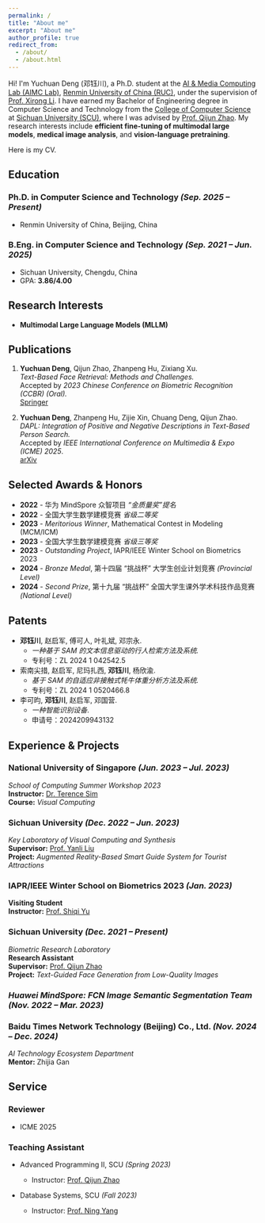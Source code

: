 ```yaml
---
permalink: /
title: "About me"
excerpt: "About me"
author_profile: true
redirect_from: 
  - /about/
  - /about.html
---
```


Hi! I'm Yuchuan Deng (邓钰川), a Ph.D. student at the [AI & Media Computing Lab (AIMC Lab)](https://ruc-aimc-lab.github.io/), [Renmin University of China (RUC)](https://www.ruc.edu.cn/), under the supervision of [Prof. Xirong Li](https://lixirong.net/).
I have earned my Bachelor of Engineering degree in Computer Science and Technology from the [College of Computer Science](https://cs.scu.edu.cn/) at [Sichuan University (SCU)](https://www.scu.edu.cn/), where I was advised by [Prof. Qijun Zhao](http://www.scubrl.org/qjzhao). 
My research interests include **efficient fine-tuning of multimodal large models**, **medical image analysis**, and **vision-language pretraining**.

Here is my CV.


## Education
### Ph.D. in Computer Science and Technology *(Sep. 2025 – Present)*  
- Renmin University of China, Beijing, China  


### B.Eng. in Computer Science and Technology *(Sep. 2021 – Jun. 2025)*  
- Sichuan University, Chengdu, China 
- GPA: **3.86/4.00**


## Research Interests
- **Multimodal Large Language Models (MLLM)**  



## Publications
1. **Yuchuan Deng**, Qijun Zhao, Zhanpeng Hu, Zixiang Xu.  
   *Text-Based Face Retrieval: Methods and Challenges.*  
   Accepted by *2023 Chinese Conference on Biometric Recognition (CCBR) (Oral).*  
   [Springer](https://link.springer.com/chapter/10.1007/978-981-99-8565-4_15)

2. **Yuchuan Deng**, Zhanpeng Hu, Zijie Xin, Chuang Deng, Qijun Zhao.  
   *DAPL: Integration of Positive and Negative Descriptions in Text-Based Person Search.*  
   Accepted by *IEEE International Conference on Multimedia & Expo (ICME) 2025*.  
   [arXiv](https://arxiv.org/abs/2405.07459)



## Selected Awards & Honors
- **2022** - 华为 MindSpore 众智项目 *“金质量奖”提名*  
- **2022** - 全国大学生数学建模竞赛 *省级二等奖*  
- **2023** - *Meritorious Winner*, Mathematical Contest in Modeling (MCM/ICM)  
- **2023** - 全国大学生数学建模竞赛 *省级三等奖*  
- **2023** - *Outstanding Project*, IAPR/IEEE Winter School on Biometrics 2023  
- **2024** - *Bronze Medal*, 第十四届 “挑战杯” 大学生创业计划竞赛 *(Provincial Level)*  
- **2024** - *Second Prize*, 第十九届 “挑战杯” 全国大学生课外学术科技作品竞赛 *(National Level)*  



## Patents
- **邓钰川**, 赵启军, 傅可人, 叶礼斌, 邓宗永.
  - *一种基于 SAM 的文本信息驱动的行人检索方法及系统.*  
  - 专利号：ZL 2024 1 042542.5  
- 索南尖措, 赵启军, 尼玛扎西, **邓钰川**, 杨欣渝.  
  - *基于 SAM 的自适应非接触式牦牛体重分析方法及系统.*  
  - 专利号：ZL 2024 1 0520466.8 
- 李可昀, **邓钰川**, 赵启军, 邓国营.
  - *一种智能识别设备*. 
  - 申请号：2024209943132



## Experience & Projects
### **National University of Singapore** *(Jun. 2023 – Jul. 2023)*  
*School of Computing Summer Workshop 2023*  
**Instructor:** [Dr. Terence Sim](https://www.comp.nus.edu.sg/cs/people/tsim/)  
**Course:** *Visual Computing*  


### **Sichuan University** *(Dec. 2022 – Jun. 2023)*  
*Key Laboratory of Visual Computing and Synthesis*  
**Supervisor:** [Prof. Yanli Liu](http://vs.scu.edu.cn/info/1062/1357.htm)  
**Project:** *Augmented Reality-Based Smart Guide System for Tourist Attractions*  


### **IAPR/IEEE Winter School on Biometrics 2023** *(Jan. 2023)*  
**Visiting Student**  
**Instructor:** [Prof. Shiqi Yu](https://www.sustech.edu.cn/zh/faculties/yushiqi.html)  


### **Sichuan University** *(Dec. 2021 – Present)*  
*Biometric Research Laboratory*  
**Research Assistant**  
**Supervisor:** [Prof. Qijun Zhao](http://www.scubrl.org/qjzhao)  
**Project:** *Text-Guided Face Generation from Low-Quality Images*  


### *Huawei MindSpore: FCN Image Semantic Segmentation Team* *(Nov. 2022 – Mar. 2023)*  


### **Baidu Times Network Technology (Beijing) Co., Ltd.** *(Nov. 2024 – Dec. 2024)*  
*AI Technology Ecosystem Department*  
**Mentor:** Zhijia Gan  


## Service 
### Reviewer
- ICME 2025  

### Teaching Assistant  

- Advanced Programming II, SCU *(Spring 2023)*  
  - Instructor: [Prof. Qijun Zhao](http://www.scubrl.org/qjzhao)  


- Database Systems, SCU *(Fall 2023)*  
  - Instructor: [Prof. Ning Yang](https://yneversky.github.io/)  

